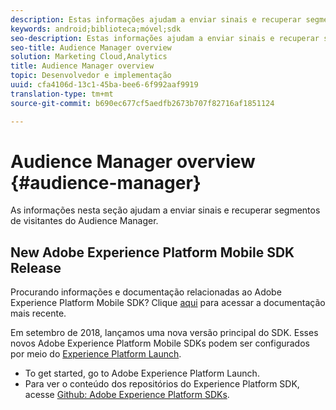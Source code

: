 ```yaml
---
description: Estas informações ajudam a enviar sinais e recuperar segmentos de visitantes do Audience Manager.
keywords: android;biblioteca;móvel;sdk
seo-description: Estas informações ajudam a enviar sinais e recuperar segmentos de visitantes do Audience Manager.
seo-title: Audience Manager overview
solution: Marketing Cloud,Analytics
title: Audience Manager overview
topic: Desenvolvedor e implementação
uuid: cfa4106d-13c1-45ba-bee6-6f992aaf9919
translation-type: tm+mt
source-git-commit: b690ec677cf5aedfb2673b707f82716af1851124

---
```



# Audience Manager overview {#audience-manager}

As informações nesta seção ajudam a enviar sinais e recuperar segmentos de visitantes do Audience Manager.

## New Adobe Experience Platform Mobile SDK Release

Procurando informações e documentação relacionadas ao Adobe Experience Platform Mobile SDK? Clique [aqui](https://aep-sdks.gitbook.io/docs/) para acessar a documentação mais recente.

Em setembro de 2018, lançamos uma nova versão principal do SDK. Esses novos Adobe Experience Platform Mobile SDKs podem ser configurados por meio do [Experience Platform Launch](https://www.adobe.com/experience-platform/launch.html).

* To get started, go to Adobe Experience Platform Launch.
* Para ver o conteúdo dos repositórios do Experience Platform SDK, acesse [Github: Adobe Experience Platform SDKs](https://github.com/Adobe-Marketing-Cloud/acp-sdks).
